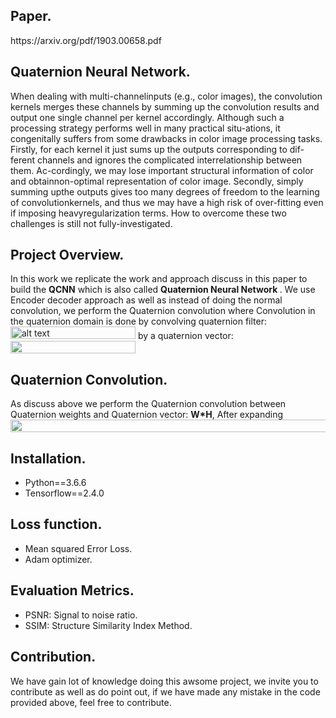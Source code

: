 <h2> Paper. </h2>
https://arxiv.org/pdf/1903.00658.pdf

<h2> Quaternion Neural Network. </h2>
When dealing with multi-channelinputs  (e.g.,  color  images), 
the  convolution  kernels  merges  these  channels  by summing up the convolution results and output one single channel per kernel accordingly.
Although  such  a  processing  strategy  performs  well  in  many  practical  situ-ations,  
it  congenitally  suffers  from  some  drawbacks  in  color  image  processing tasks. Firstly, for each kernel it just sums up the outputs corresponding to dif-ferent channels and ignores the complicated interrelationship between them. 
Ac-cordingly, we  may  lose  important  structural  information  of  color  and  obtainnon-optimal  representation  of  color  image.  Secondly,  simply  summing  upthe outputs gives too many degrees of freedom to the learning of convolutionkernels, and thus we may have a high risk of over-fitting even if imposing heavyregularization  terms. 
How  to  overcome  these  two  challenges  is  still  not  fully-investigated.

<h2> Project Overview. </h2>
In this work we replicate the work and approach discuss in this paper to build the <b>QCNN</b> which is also called <b> Quaternion Neural Network </b>.
We use Encoder decoder approach as well as instead of doing the normal convolution, we perform the Quaternion convolution where Convolution in the quaternion domain is done by convolving quaternion filter: <img src="http://www.sciweavers.org/upload/Tex2Img_1608651260/render.png" alt="alt text" width="200" height="20"/> by a quaternion vector: <img src="http://www.sciweavers.org/upload/Tex2Img_1608651878/render.png" width="200" height="20"/>

<h2> Quaternion Convolution. </h2>
As discuss above we perform the Quaternion convolution between Quaternion weights and Quaternion vector: <b>W*H</b>,
After expanding <img src="http://www.sciweavers.org/upload/Tex2Img_1608652074/render.png" width=600 height=20/>

<h2> Installation. </h2>
<ul>
  <li>Python==3.6.6</li>
  <li>Tensorflow==2.4.0</li>
  </ul>

<h2> Loss function. </h2>
<ul>
  <li>Mean squared Error Loss. </li>
  <li> Adam optimizer. </li>
  </ul>
<h2>
    Evaluation Metrics.
</h2>
<ul>
  <li>PSNR: Signal to noise ratio.</li>
  <li>SSIM: Structure Similarity Index Method.</li>
</ul>
 <h2> Contribution. </h2>
 We have gain lot of knowledge doing this awsome project, we invite you to contribute as well as do point out, if we have made any mistake in the code provided above, feel free to contribute.
